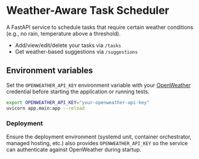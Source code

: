# Weather-Aware Task Scheduler

A FastAPI service to schedule tasks that require certain weather conditions (e.g., no rain, temperature above a threshold).
- Add/view/edit/delete your tasks via `/tasks`
- Get weather-based suggestions via `/suggestions`

## Environment variables

Set the `OPENWEATHER_API_KEY` environment variable with your
[OpenWeather](https://openweathermap.org/api) credential before starting the
application or running tests.

```bash
export OPENWEATHER_API_KEY="your-openweather-api-key"
uvicorn app.main:app --reload
```

### Deployment

Ensure the deployment environment (systemd unit, container orchestrator, managed
hosting, etc.) also provides `OPENWEATHER_API_KEY` so the service can authenticate
against OpenWeather during startup.
